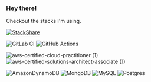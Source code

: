 ### Hey there! 

Checkout the stacks I'm using.

[![StackShare](http://img.shields.io/badge/tech-stack-0690fa.svg?style=flat)](https://stackshare.io/mdrijwan/rrstack)

![GitLab CI](https://img.shields.io/badge/gitlab%20ci-%23181717.svg?style=for-the-badge&logo=gitlab&logoColor=white) ![GitHub Actions](https://img.shields.io/badge/github%20actions-%232671E5.svg?style=for-the-badge&logo=githubactions&logoColor=white)

![aws-certified-cloud-practitioner (1)](https://github.com/mdrijwan/mdrijwan/assets/22044931/c71fe37c-2f7d-49ab-a0d4-d901a8ee9434) ![aws-certified-solutions-architect-associate (1)](https://github.com/mdrijwan/mdrijwan/assets/22044931/fd8cfb25-fce9-4585-ace1-f120ea04ffb8)

![AmazonDynamoDB](https://img.shields.io/badge/Amazon%20DynamoDB-4053D6?style=for-the-badge&logo=Amazon%20DynamoDB&logoColor=white) ![MongoDB](https://img.shields.io/badge/MongoDB-%234ea94b.svg?style=for-the-badge&logo=mongodb&logoColor=white) ![MySQL](https://img.shields.io/badge/mysql-%2300f.svg?style=for-the-badge&logo=mysql&logoColor=white)
![Postgres](https://img.shields.io/badge/postgres-%23316192.svg?style=for-the-badge&logo=postgresql&logoColor=white)


<!--
**mdrijwan/mdrijwan** is a ✨ _special_ ✨ repository because its `README.md` (this file) appears on your GitHub profile.

Here are some ideas to get you started:

- 🔭 I’m currently working on ...
- 🌱 I’m currently learning ...
- 👯 I’m looking to collaborate on ...
- 🤔 I’m looking for help with ...
- 💬 Ask me about ...
- 📫 How to reach me: ...
- 😄 Pronouns: ...
- ⚡ Fun fact: ...
-->
